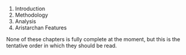 1. Introduction
2. Methodology
3. Analysis
4. Aristarchan Features

None of these chapters is fully complete at the moment, but this is the tentative order in which they should be read. 
